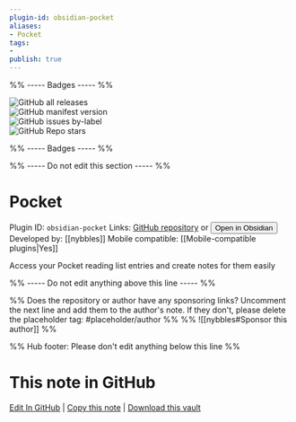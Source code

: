 ```yaml
---
plugin-id: obsidian-pocket
aliases:
- Pocket
tags: 
- 
publish: true
---
```


%% ----- Badges ----- %%

![GitHub all releases](https://img.shields.io/github/downloads/nybbles/obsidian-pocket/total?color=573E7A&logo=github&style=for-the-badge)   
![GitHub manifest version](https://img.shields.io/github/manifest-json/v/nybbles/obsidian-pocket?color=573E7A&logo=github&style=for-the-badge)   
![GitHub issues by-label](https://img.shields.io/github/issues/nybbles/obsidian-pocket/help%20wanted?color=573E7A&logo=github&style=for-the-badge)   
![GitHub Repo stars](https://img.shields.io/github/stars/nybbles/obsidian-pocket?color=573E7A&logo=github&style=for-the-badge)

%% ----- Badges ----- %%

%% ----- Do not edit this section ----- %%

# Pocket

Plugin ID: `obsidian-pocket`
Links: [GitHub repository](https://github.com/nybbles/obsidian-pocket) or [<button id=HH>Open in Obsidian</button>](obsidian://show-plugin?id=obsidian-pocket)
Developed by: [[nybbles]]
Mobile compatible: [[Mobile-compatible plugins|Yes]]

Access your Pocket reading list entries and create notes for them easily

%% ----- Do not edit anything above this line ----- %% 

%% Does the repository or author have any sponsoring links? Uncomment the next line and add them to the author's note. If they don't, please delete the placeholder tag: #placeholder/author %%
%% ![[nybbles#Sponsor this author]] %%

%% Hub footer: Please don't edit anything below this line %%

# This note in GitHub

<span class="git-footer">[Edit In GitHub](https://github.dev/obsidian-community/obsidian-hub/blob/main/02%20-%20Community%20Expansions/02.05%20All%20Community%20Expansions/Plugins/obsidian-pocket.md "git-hub-edit-note") | [Copy this note](https://raw.githubusercontent.com/obsidian-community/obsidian-hub/main/02%20-%20Community%20Expansions/02.05%20All%20Community%20Expansions/Plugins/obsidian-pocket.md "git-hub-copy-note") | [Download this vault](https://github.com/obsidian-community/obsidian-hub/archive/refs/heads/main.zip "git-hub-download-vault") </span>
